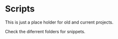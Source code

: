 # Scripts
This is just a place holder for old and current projects.

Check the diferrent folders for snippets.
